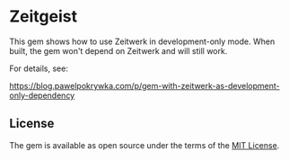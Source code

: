 # Zeitgeist

This gem shows how to use Zeitwerk in development-only mode.
When built, the gem won't depend on Zeitwerk and will still work.

For details, see:

https://blog.pawelpokrywka.com/p/gem-with-zeitwerk-as-development-only-dependency

## License

The gem is available as open source under the terms of the [MIT License](https://opensource.org/licenses/MIT).
